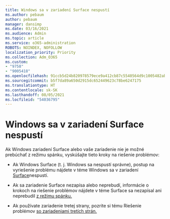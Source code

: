 ```yaml
---
title: Windows sa v zariadení Surface nespustí
ms.author: pebaum
author: pebaum
manager: dansimp
ms.date: 03/16/2021
ms.audience: Admin
ms.topic: article
ms.service: o365-administration
ROBOTS: NOINDEX, NOFOLLOW
localization_priority: Priority
ms.collection: Adm_O365
ms.custom:
- "9758"
- "9005418"
ms.openlocfilehash: 91ccb5d24b820978579ece9a412cb87c5540564d9c1005482ab928b53a0c1a10
ms.sourcegitcommit: b5f7da89a650d2915dc652449623c78be6247175
ms.translationtype: HT
ms.contentlocale: sk-SK
ms.lasthandoff: 08/05/2021
ms.locfileid: "54036795"
---
```

# <a name="windows-doesnt-start-on-surface"></a>Windows sa v zariadení Surface nespustí

Ak Windows zariadení Surface alebo vaše zariadenie nie je možné prebúchať z režimu spánku, vyskúšajte tieto kroky na riešenie problémov:

- Ak Windows Surface (t. j. Windows sa nespustí správne), postup na vyriešenie problému nájdete v téme Windows sa v zariadení [Surface](https://support.microsoft.com/surface/windows-doesn-t-start-on-surface-3dd47ea1-472a-4514-c8e1-ff81bd72be5c)nespustí.

- Ak sa zariadenie Surface nezapísa alebo neprebudí, informácie o krokoch na riešenie problémov nájdete v téme Surface sa nezapísal ani neprebudil [z režimu spánku.](https://support.microsoft.com/surface/surface-won-t-turn-on-or-wake-from-sleep-1e181652-3db8-5ca1-9649-7390fafb102a)

- Ak používate zariadenie tretej strany, pozrite si tému Riešenie problémov [so zariadeniami tretích strán.](https://support.microsoft.com/topic/b6f3408d-dac9-43e2-82f6-e620ca783636)

